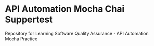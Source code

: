 # API Automation Mocha Chai Suppertest
Repository for Learning Software Quality Assurance - API Automation Mocha Practice
